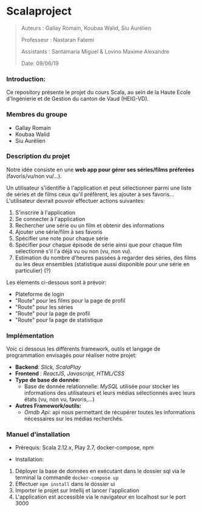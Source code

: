 # Scalaproject

> Auteurs : Gallay Romain, Koubaa Walid, Siu Aurélien
>
> Professeur : Nastaran Fatemi 
>
> Assistants : Santamaria Miguel  & Lovino Maxime Alexandre
>
> Date: 09/06/19

### Introduction:

Ce repository présente le projet du cours Scala, au sein de la Haute Ecole d'Ingénierie et de Gestion du canton de Vaud (HEIG-VD).

### Membres du groupe

- Gallay Romain
- Koubaa Walid
- Siu Aurélien

### Description du projet

Notre idée consiste en une **web app pour gérer ses séries/films préferées** (favoris/vu/non vu/…).

Un utilisateur s'identifie à l'application et peut sélectionner parmi une liste de séries et de films ceux qu'il préfèrent, les ajouter à ses favoris... L'utilisateur devrait pouvoir effectuer actions suivantes:

1. S'inscrire à l'application
2. Se connecter à l'application
3. Rechercher une série ou un film et obtenir des informations
4. Ajouter une série/film à ses favoris
5. Spécifier une note pour chaque série
6. Spécifier pour chaque épisode de série ainsi que pour chaque film sélectionné s'il l'a déjà vu ou non (vu, non vu).
7. Estimation du nombre d'heures passées à regarder des séries, des films ou les deux ensembles (statistique aussi disponible pour une série en particulier) (?)


Les élements ci-dessous sont à prévoir:

- Plateforme de login
- "Route" pour les films pour la page de profil
- "Route" pour les séries
- "Route" pour la page de profil
- "Route" pour la page de statistique

### Implémentation

Voic ci dessous les différents framework, outils et langage de programmation envisagés pour réaliser notre projet:

- **Backend**: *Slick, ScalaPlay*
- **Frontend** : *ReactJS, Javascript, HTML/CSS*
-  **Type de base de donnée**: 
	- Base de donnée relationnelle: *MySQL*
	utilisée pour stocker les informations des utilisateurs et leurs médias sélectionnés avec leurs états (vu, non vu, favoris,...)
- **Autres Framework/outils:** 
	- *Omdb Api*: api nous permettant de récupérer toutes les informations nécessaires sur les médias recherchés.


### Manuel d'installation

- Prérequis: Scala 2.12.x, Play 2.7, docker-compose, npm

- Installation: 
1) Déployer la base de données en exécutant dans le dossier sql via le terminal la commande `docker-compose up`
2) Effectuer `npm install` dans le dossier ui
3) Importer le projet sur Intellij et lancer l'application
4) L'application est accessible via le navigateur en localhost sur le port 3000
